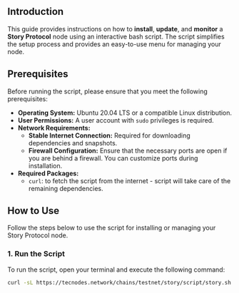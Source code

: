 ## Introduction

This guide provides instructions on how to **install**, **update**, and **monitor** a **Story Protocol** node using an interactive bash script. The script simplifies the setup process and provides an easy-to-use menu for managing your node.

## Prerequisites

Before running the script, please ensure that you meet the following prerequisites:

- **Operating System:** Ubuntu 20.04 LTS or a compatible Linux distribution.
- **User Permissions:** A user account with `sudo` privileges is required.
- **Network Requirements:**
  - **Stable Internet Connection:** Required for downloading dependencies and snapshots.
  - **Firewall Configuration:** Ensure that the necessary ports are open if you are behind a firewall. You can customize ports during installation.
- **Required Packages:**
  - `curl`: to fetch the script from the internet - script will take care of the remaining dependencies.

## How to Use

Follow the steps below to use the script for installing or managing your Story Protocol node.

### 1. Run the Script

To run the script, open your terminal and execute the following command:

```bash
curl -sL https://tecnodes.network/chains/testnet/story/script/story.sh | bash
